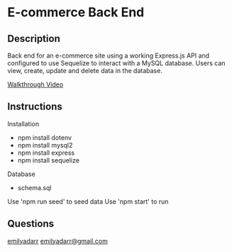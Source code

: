 # E-commerce Back End

## Description
Back end for an e-commerce site using a working Express.js API and configured to use Sequelize to interact with a MySQL database. Users can view, create, update and delete data in the database.


[Walkthrough Video](https://drive.google.com/file/d/126-Ftp9rdlK3_V2VnezPS36tSwCVTy49/view)

## Instructions
Installation
* npm install dotenv
* npm install mysql2 
* npm install express
* npm install sequelize

Database
* schema.sql

Use 'npm run seed' to seed data
Use 'npm start' to run

## Questions
[emilyadarr](https://github.com/emilyadarr)
<emilyadarr@gmail.com>
